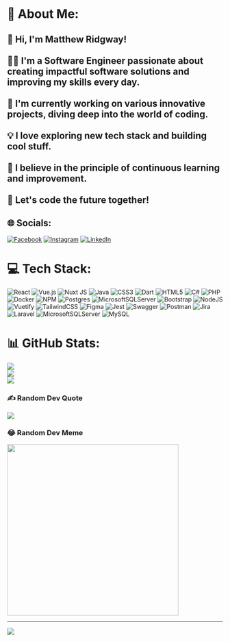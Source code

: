 # 💫 About Me:
## 👋 Hi, I'm Matthew Ridgway!<br><br>👨‍💻 I'm a Software Engineer passionate about creating impactful software solutions and improving my skills every day.<br><br>🔭 I'm currently working on various innovative projects, diving deep into the world of coding.<br><br>💡 I love exploring new tech stack and building cool stuff.<br><br>🌱 I believe in the principle of continuous learning and improvement.<br><br>🚀 Let's code the future together!


## 🌐 Socials:
[![Facebook](https://img.shields.io/badge/Facebook-%231877F2.svg?logo=Facebook&logoColor=white)](https://www.facebook.com/matthewridgway.deximo/) [![Instagram](https://img.shields.io/badge/Instagram-%23E4405F.svg?logo=Instagram&logoColor=white)](https://www.instagram.com/matthewridgway.deximo/) [![LinkedIn](https://img.shields.io/badge/LinkedIn-%230077B5.svg?logo=linkedin&logoColor=white)](https://www.linkedin.com/in/matthew-ridgway-deximo-51446123b/) 

# 💻 Tech Stack:
![React](https://img.shields.io/badge/react-%2320232a.svg?style=for-the-badge&logo=react&logoColor=%2361DAFB) ![Vue.js](https://img.shields.io/badge/vue.js-%2335495e.svg?style=for-the-badge&logo=vuedotjs&logoColor=%234FC08D) ![Nuxt JS](https://img.shields.io/badge/Nuxt-002E3B?style=for-the-badge&logo=nuxt.js&logoColor=#00DC82) ![Java](https://img.shields.io/badge/java-%23ED8B00.svg?style=for-the-badge&logo=openjdk&logoColor=white) ![CSS3](https://img.shields.io/badge/css3-%231572B6.svg?style=for-the-badge&logo=css3&logoColor=white) ![Dart](https://img.shields.io/badge/dart-%230175C2.svg?style=for-the-badge&logo=dart&logoColor=white) ![HTML5](https://img.shields.io/badge/html5-%23E34F26.svg?style=for-the-badge&logo=html5&logoColor=white) ![C#](https://img.shields.io/badge/c%23-%23239120.svg?style=for-the-badge&logo=csharp&logoColor=white) ![PHP](https://img.shields.io/badge/php-%23777BB4.svg?style=for-the-badge&logo=php&logoColor=white) ![Docker](https://img.shields.io/badge/docker-%230db7ed.svg?style=for-the-badge&logo=docker&logoColor=white) ![NPM](https://img.shields.io/badge/NPM-%23CB3837.svg?style=for-the-badge&logo=npm&logoColor=white) ![Postgres](https://img.shields.io/badge/postgres-%23316192.svg?style=for-the-badge&logo=postgresql&logoColor=white) ![MicrosoftSQLServer](https://img.shields.io/badge/Microsoft%20SQL%20Server-CC2927?style=for-the-badge&logo=microsoft%20sql%20server&logoColor=white) ![Bootstrap](https://img.shields.io/badge/bootstrap-%238511FA.svg?style=for-the-badge&logo=bootstrap&logoColor=white) ![NodeJS](https://img.shields.io/badge/node.js-6DA55F?style=for-the-badge&logo=node.js&logoColor=white) ![Vuetify](https://img.shields.io/badge/Vuetify-1867C0?style=for-the-badge&logo=vuetify&logoColor=AEDDFF) ![TailwindCSS](https://img.shields.io/badge/tailwindcss-%2338B2AC.svg?style=for-the-badge&logo=tailwind-css&logoColor=white) ![Figma](https://img.shields.io/badge/figma-%23F24E1E.svg?style=for-the-badge&logo=figma&logoColor=white) ![Jest](https://img.shields.io/badge/-jest-%23C21325?style=for-the-badge&logo=jest&logoColor=white) ![Swagger](https://img.shields.io/badge/-Swagger-%23Clojure?style=for-the-badge&logo=swagger&logoColor=white) ![Postman](https://img.shields.io/badge/Postman-FF6C37?style=for-the-badge&logo=postman&logoColor=white) ![Jira](https://img.shields.io/badge/jira-%230A0FFF.svg?style=for-the-badge&logo=jira&logoColor=white) ![Laravel](https://img.shields.io/badge/laravel-%23FF2D20.svg?style=for-the-badge&logo=laravel&logoColor=white) ![MicrosoftSQLServer](https://img.shields.io/badge/Microsoft%20SQL%20Server-CC2927?style=for-the-badge&logo=microsoft%20sql%20server&logoColor=white) ![MySQL](https://img.shields.io/badge/mysql-%2300000f.svg?style=for-the-badge&logo=mysql&logoColor=white)

# 📊 GitHub Stats:
![](https://github-readme-stats.vercel.app/api?username=matthewridgwaydeximo&theme=tokyonight&hide_border=true&include_all_commits=false&count_private=false)<br/>
![](https://github-readme-streak-stats.herokuapp.com/?user=matthewridgwaydeximo&theme=tokyonight&hide_border=true)<br/>
![](https://github-readme-stats.vercel.app/api/top-langs/?username=matthewridgwaydeximo&theme=tokyonight&hide_border=true&include_all_commits=false&count_private=false&layout=compact)

### ✍️ Random Dev Quote
![](https://quotes-github-readme.vercel.app/api?type=vetical&theme=tokyonight)

### 😂 Random Dev Meme
<img src='https://randommeme-five.vercel.app/' style="height: 400px;"/>

---
[![](https://visitcount.itsvg.in/api?id=matthewridgwaydeximo&icon=2&color=0)](https://visitcount.itsvg.in)
